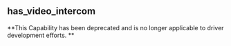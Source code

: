 ## has\_video\_intercom

**This Capability has been deprecated and is no longer applicable to driver development efforts. **

